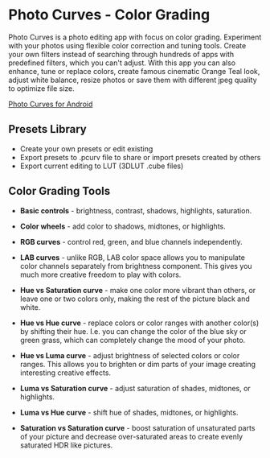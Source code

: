 # Photo Curves - Color Grading

Photo Curves is a photo editing app with focus on color grading. Experiment with your photos using flexible color correction and tuning tools. Create your own filters instead of searching through hundreds of apps with predefined filters, which you can't adjust. With this app you can also enhance, tune or replace colors, create famous cinematic Orange Teal look, adjust white balance, resize photos or save them with different jpeg quality to optimize file size.

[Photo Curves for Android](https://play.google.com/store/apps/details?id=com.foreachi.photocurves)

## Presets Library

- Create your own presets or edit existing
- Export presets to .pcurv file to share or import presets created by others
- Export current editing to LUT (3DLUT .cube files)

## Color Grading Tools

- **Basic controls** - brightness, contrast, shadows, highlights, saturation.

- **Color wheels** - add color to shadows, midtones, or highlights.

- **RGB curves** - control red, green, and blue channels independently.

- **LAB curves** - unlike RGB, LAB color space allows you to manipulate color channels separately from brightness component. This gives you much more creative freedom to play with colors.

- **Hue vs Saturation curve** - make one color more vibrant than others, or leave one or two colors only, making the rest of the picture black and white.

- **Hue vs Hue curve** - replace colors or color ranges with another color(s) by shifting their hue. I.e. you can change the color of the blue sky or green grass, which can completely change the mood of your photo.

- **Hue vs Luma curve** - adjust brightness of selected colors or color ranges. This allows you to brighten or dim parts of your image creating interesting creative effects.

- **Luma vs Saturation curve** - adjust saturation of shades, midtones, or highlights.

- **Luma vs Hue curve** - shift hue of shades, midtones, or highlights.

- **Saturation vs Saturation curve** - boost saturation of unsaturated parts of your picture and decrease over-saturated areas to create evenly saturated HDR like pictures.
